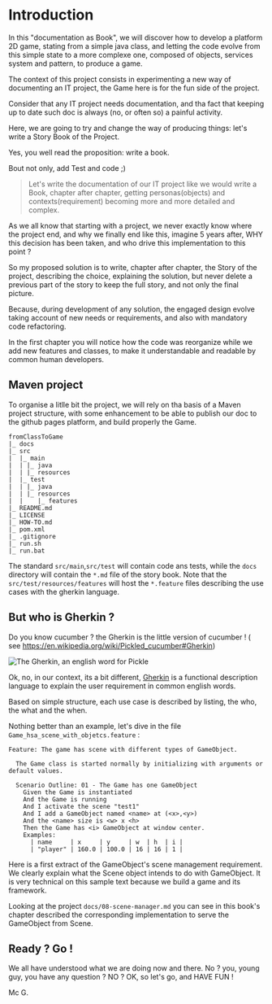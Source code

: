 # Introduction

In this "documentation as Book", we will discover how to develop a platform 2D game, stating from a simple java class,
and letting the code evolve from this simple state to a more complexe one, composed of objects, services system and
pattern, to produce a game.

The context of this project consists in experimenting a new way of documenting an IT project, the Game here is for the
fun side of the project.

Consider that any IT project needs documentation, and tha fact that keeping up to date such doc is always (no, or often
so) a painful activity.

Here, we are going to try and change the way of producing things: let's write a Story Book of the Project.

Yes, you well read the proposition: write a book.

Bout not only, add Test and code ;)

> Let's write the documentation of our IT project like we would write a Book, chapter after chapter, getting personas(objects) and contexts(requirement) becoming more and more detailed and complex.

As we all know that starting with a project, we never exactly know where the project end, and why we finally end like
this, imagine 5 years after, WHY this decision has been taken, and who drive this implementation to this point ?

So my proposed solution is to write, chapter after chapter, the Story of the project, describing the choice, explaining
the solution, but never delete a previous part of the story to keep the full story, and not only the final picture.

Because, during development of any solution, the engaged design evolve taking account of new needs or requirements, and
also with mandatory code refactoring.

In the first chapter you will notice how the code was reorganize while we add new features and classes, to make it
understandable and readable by common human developers.

## Maven project

To organise a litlle bit the project, we will rely on tha basis of a Maven project structure, with some enhancement to
be able to publish our doc to the github pages platform, and build properly the Game.

```text
fromClassToGame
|_ docs
|_ src
|  |_ main
|  | |_ java
|  | |_ resources
|  |_ test
|  | |_ java
|  | |_ resources
|  |    |_ features
|_ README.md
|_ LICENSE
|_ HOW-TO.md
|_ pom.xml
|_ .gitignore
|_ run.sh
|_ run.bat
```

The standard `src/main`,`src/test` will contain code ans tests, while the `docs` directory will contain the `*.md` file
of the story book. Note that the  `src/test/resources/features` will host the `*.feature` files describing the use cases
with the gherkin language.

## But who is Gherkin ?

Do you know cucumber ? the Gherkin is the little version of cucumber ! (
see https://en.wikipedia.org/wiki/Pickled_cucumber#Gherkin)

![The Gherkin, an english word for Pickle](https://upload.wikimedia.org/wikipedia/commons/b/bb/Pickle.jpg "The english Pickel: the Gherkin !")

Ok, no, in our context, its a bit
different, [Gherkin](https://cucumber.io/docs/guides/overview/#what-is-gherkin "see and discover the real gherkin cucumber langage")
is a functional description language to explain the user requirement in common english words.

Based on simple structure, each use case is described by listing, the who, the what and the when.

Nothing better than an example, let's dive in the file `Game_hsa_scene_with_objetcs.feature` :

```gherkin
Feature: The game has scene with different types of GameObject.

  The Game class is started normally by initializing with arguments or default values.

  Scenario Outline: 01 - The Game has one GameObject
    Given the Game is instantiated
    And the Game is running
    And I activate the scene "test1"
    And I add a GameObject named <name> at (<x>,<y>)
    And the <name> size is <w> x <h>
    Then the Game has <i> GameObject at window center.
    Examples:
      | name     | x     | y     | w  | h  | i |
      | "player" | 160.0 | 100.0 | 16 | 16 | 1 |
```

Here is a first extract of the GameObject's scene management requirement. We clearly explain what the Scene object
intends to do with GameObject. It is very technical on this sample text because we build a game and its framework.

Looking at the project `docs/08-scene-manager.md` you can see in this book's chapter described the corresponding
implementation to serve the GameObject from Scene.

## Ready ? Go !

We all have understood what we are doing now and there. No ? you, young guy, you have any question ? NO ? OK, so let's
go, and HAVE FUN !

Mc G.
